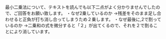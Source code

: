 最小二乗法について、テキストを読んでも以下二点がよく分かりませんでしたので、ご回答をお願い致します。
・なぜ2乗しているのか
→残差をそのまま足し合わせると正負が打ち消し合ってしまうため２乗します。
・なぜ最後に,2で割っているのか
→二乗和の式を微分すると「２」が出てくるので、それを２で割ることにより消しています。
